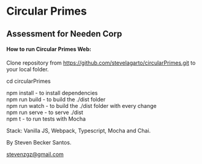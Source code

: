 # Circular Primes
## Assessment for Needen Corp

#### How to run Circular Primes Web:

Clone repository from https://github.com/stevelagarto/circularPrimes.git to your local folder.

cd circularPrimes

npm install - to install dependencies</br>
npm run build - to build the ./dist folder</br>
npm run watch - to build the ./dist folder with every change</br>
npm run serve - to serve ./dist</br>
npm t - to run tests with Mocha</br>

Stack: Vanilla JS, Webpack, Typescript, Mocha and Chai.

By Steven Becker Santos.

stevenzgz@gmail.com
